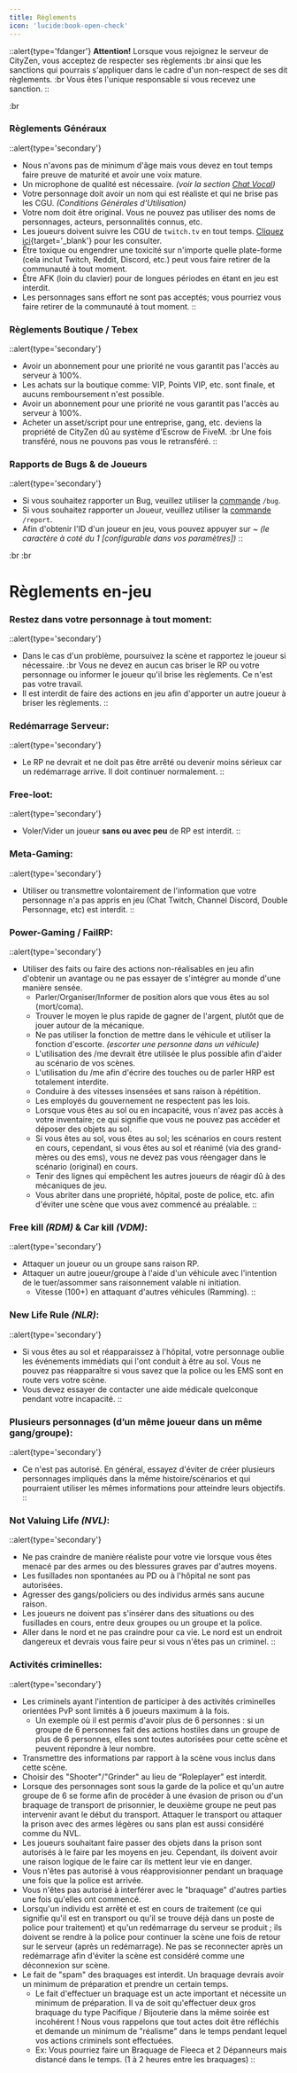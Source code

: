 ```yaml
---
title: Règlements
icon: 'lucide:book-open-check'
---
```


::alert{type='fdanger'}
  **Attention!** Lorsque vous rejoignez le serveur de CityZen, vous acceptez de respecter ses règlements :br
  ainsi que les sanctions qui pourrais s'appliquer dans le cadre d'un non-respect de ses dit règlements. :br
  Vous êtes l'unique responsable si vous recevez une sanction.
::

:br

### Règlements Généraux
::alert{type='secondary'}
  - Nous n'avons pas de minimum d'âge mais vous devez en tout temps faire preuve de maturité et avoir une voix mature.
  - Un microphone de qualité est nécessaire. *(voir la section [Chat Vocal](/rules/voice-chat))*
  - Votre personnage doit avoir un nom qui est réaliste et qui ne brise pas les CGU. *(Conditions Générales d'Utilisation)*
  - Votre nom doit être original. Vous ne pouvez pas utiliser des noms de personnages, acteurs, personnalités connus, etc.
  - Les joueurs doivent suivre les CGU de `twitch.tv` en tout temps. [Cliquez ici](https://www.twitch.tv/p/fr-fr/legal/terms-of-service/?utm_referrer=https://www.twitch.tv/p/fr-fr/terms-of-service/){target='_blank'} pour les consulter.
  - Être toxique ou engendrer une toxicité sur n'importe quelle plate-forme (cela inclut Twitch, Reddit, Discord, etc.) peut vous faire retirer de la communauté à tout moment.
  - Être AFK (loin du clavier) pour de longues périodes en étant en jeu est interdit.
  - Les personnages sans effort ne sont pas acceptés; vous pourriez vous faire retirer de la communauté à tout moment.
::

### Règlements Boutique / Tebex
::alert{type='secondary'}
  - Avoir un abonnement pour une priorité ne vous garantit pas l'accès au serveur à 100%.
  - Les achats sur la boutique comme: VIP, Points VIP, etc. sont finale, et aucuns remboursement n'est possible.
  - Avoir un abonnement pour une priorité ne vous garantit pas l'accès au serveur à 100%.
  - Acheter un asset/script pour une entreprise, gang, etc. deviens la propriété de CityZen dû au système d'Escrow de FiveM. :br Une fois transféré, nous ne pouvons pas vous le retransféré.
::

### Rapports de Bugs & de Joueurs
::alert{type='secondary'}
  - Si vous souhaitez rapporter un Bug, veuillez utiliser la [commande](/getting-started/commands) `/bug`.
  - Si vous souhaitez rapporter un Joueur, veuillez utiliser la [commande](/getting-started/commands) `/report`.
  - Afin d'obtenir l'ID d'un joueur en jeu, vous pouvez appuyer sur *~* *(le caractère à coté du 1 [configurable dans vos paramètres])*
::

:br :br

# Règlements en-jeu
### Restez dans votre personnage à tout moment:
::alert{type='secondary'}
  - Dans le cas d'un problème, poursuivez la scène et rapportez le joueur si nécessaire. :br Vous ne devez en aucun cas briser le RP ou votre personnage ou informer le joueur qu'il brise les règlements. Ce n'est pas votre travail.
  - Il est interdit de faire des actions en jeu afin d'apporter un autre joueur à briser les règlements.
::

### Redémarrage Serveur:
::alert{type='secondary'}
  - Le RP ne devrait et ne doit pas être arrêté ou devenir moins sérieux car un redémarrage arrive. Il doit continuer normalement.
::

### Free-loot:
::alert{type='secondary'}
  - Voler/Vider un joueur **sans ou avec peu** de RP est interdit.
::

### Meta-Gaming:
::alert{type='secondary'}
  - Utiliser ou transmettre volontairement de l'information que votre personnage n'a pas appris en jeu (Chat Twitch, Channel Discord, Double Personnage, etc) est interdit.
::

### Power-Gaming / FailRP:
::alert{type='secondary'}
  - Utiliser des faits ou faire des actions non-réalisables en jeu afin d'obtenir un avantage ou ne pas essayer de s'intégrer au monde d'une manière sensée.
    - Parler/Organiser/Informer de position alors que vous êtes au sol (mort/coma).
    - Trouver le moyen le plus rapide de gagner de l'argent, plutôt que de jouer autour de la mécanique.
    - Ne pas utiliser la fonction de mettre dans le véhicule et utiliser la fonction d'escorte. *(escorter une personne dans un véhicule)*
    - L'utilisation des /me devrait être utilisée le plus possible afin d'aider au scénario de vos scènes.
    - L'utilisation du /me afin d'écrire des touches ou de parler HRP est totalement interdite.
    - Conduire à des vitesses insensées et sans raison à répétition.
    - Les employés du gouvernement ne respectent pas les lois.
    - Lorsque vous êtes au sol ou en incapacité, vous n'avez pas accès à votre inventaire; ce qui signifie que vous ne pouvez pas accéder et déposer des objets au sol.
    - Si vous êtes au sol, vous êtes au sol; les scénarios en cours restent en cours, cependant, si vous êtes au sol et réanimé (via des grand-mères ou des ems), vous ne devez pas vous réengager dans le scénario (original) en cours.
    - Tenir des lignes qui empêchent les autres joueurs de réagir dû à des mécaniques de jeu.
    - Vous abriter dans une propriété, hôpital, poste de police, etc. afin d'éviter une scène que vous avez commencé au préalable.
::

### Free kill *(RDM)* & Car kill *(VDM)*:
::alert{type='secondary'}
  - Attaquer un joueur ou un groupe sans raison RP.
  - Attaquer un autre joueur/groupe à l'aide d'un véhicule avec l'intention de le tuer/assommer sans raisonnement valable ni initiation.
    - Vitesse (100+) en attaquant d'autres véhicules (Ramming).
::

### New Life Rule *(NLR)*:
::alert{type='secondary'}
  - Si vous êtes au sol et réapparaissez à l'hôpital, votre personnage oublie les événements immédiats qui l'ont conduit à être au sol. Vous ne pouvez pas réapparaître si vous savez que la police ou les EMS sont en route vers votre scène.
  - Vous devez essayer de contacter une aide médicale quelconque pendant votre incapacité.
::

### Plusieurs personnages (d’un même joueur dans un même gang/groupe):
::alert{type='secondary'}
  - Ce n'est pas autorisé. En général, essayez d'éviter de créer plusieurs personnages impliqués dans la même histoire/scénarios et qui pourraient utiliser les mêmes informations pour atteindre leurs objectifs.
::

### Not Valuing Life *(NVL)*:
::alert{type='secondary'}
  - Ne pas craindre de manière réaliste pour votre vie lorsque vous êtes menacé par des armes ou des blessures graves par d'autres moyens.
  - Les fusillades non spontanées au PD ou à l'hôpital ne sont pas autorisées.
  - Agresser des gangs/policiers ou des individus armés sans aucune raison.
  - Les joueurs ne doivent pas s'insérer dans des situations ou des fusillades en cours, entre deux groupes ou un groupe et la police.
  - Aller dans le nord et ne pas craindre pour ca vie. Le nord est un endroit dangereux et devrais vous faire peur si vous n'êtes pas un criminel.
::

### Activités criminelles:
::alert{type='secondary'}
  - Les criminels ayant l'intention de participer à des activités criminelles orientées PvP sont limités à 6 joueurs maximum à la fois.
    - Un exemple où il est permis d'avoir plus de 6 personnes : si un groupe de 6 personnes fait des actions hostiles dans un groupe de plus de 6 personnes, elles sont toutes autorisées pour cette scène et peuvent répondre à leur nombre.
  - Transmettre des informations par rapport à la scène vous inclus dans cette scène.
  - Choisir des "Shooter"/"Grinder" au lieu de “Roleplayer” est interdit.
  - Lorsque des personnages sont sous la garde de la police et qu'un autre groupe de 6 se forme afin de procéder à une évasion de prison ou d'un braquage de transport de prisonnier, le deuxième groupe ne peut pas intervenir avant le début du transport. Attaquer le transport ou attaquer la prison avec des armes légères ou sans plan est aussi considéré comme du NVL.
  - Les joueurs souhaitant faire passer des objets dans la prison sont autorisés à le faire par les moyens en jeu. Cependant, ils doivent avoir une raison logique de le faire car ils mettent leur vie en danger.
  - Vous n'êtes pas autorisé à vous réapprovisionner pendant un braquage une fois que la police est arrivée.
  - Vous n'êtes pas autorisé à interférer avec le "braquage" d'autres parties une fois qu'elles ont commencé.
  - Lorsqu'un individu est arrêté et est en cours de traitement (ce qui signifie qu'il est en transport ou qu'il se trouve déjà dans un poste de police pour traitement) et qu'un redémarrage du serveur se produit ; ils doivent se rendre à la police pour continuer la scène une fois de retour sur le serveur (après un redémarrage). Ne pas se reconnecter après un redémarrage afin d'éviter la scène est considéré comme une déconnexion sur scène.
  - Le fait de "spam" des braquages est interdit. Un braquage devrais avoir un minimum de préparation et prendre un certain temps.
    - Le fait d'effectuer un braquage est un acte important et nécessite un minimum de préparation. Il va de soit qu'effectuer deux gros braquage du type Pacifique / Bijouterie dans la même soirée est incohérent ! Nous vous rappelons que tout actes doit être réfléchis et demande un minimum de "réalisme" dans le temps pendant lequel vos actions criminels sont effectuées.
    - Ex: Vous pourriez faire un Braquage de Fleeca et 2 Dépanneurs mais distancé dans le temps. (1 à 2 heures entre les braquages)
::

